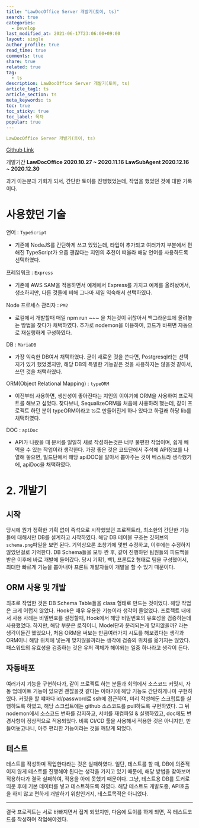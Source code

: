 ```yaml
---
title: "LawDocOffice Server 개발기(토이, ts)"
search: true
categories:
  - Develop
last_modified_at: 2021-06-17T23:06:00+09:00
layout: single
author_profile: true
read_time: true
comments: true
share: true
related: true
tag:
  - ts
description: LawDocOffice Server 개발기(토이, ts)
article_tag1: ts
article_section: ts
meta_keywords: ts
toc: true
toc_sticky: true
toc_label: 목차
popular: true
---
```


```yaml
LawDocOffice Server 개발기(토이, ts)
```

[Github Link](https://github.com/paca94/law_office_server)

개발기간
**LawDocOffice 2020.10.27 ~ 2020.11.16**
**LawSubAgent 2020.12.16 ~ 2020.12.30**

과거 아는분과 기회가 되서, 간단한 토이를 진행했었는데, 작업을 했었던 것에 대한 기록이다.

# 사용햤던 기술

언어 : `TypeScript`

- 기존에 NodeJS를 간단하게 쓰고 있었는데, 타입이 추가되고 여러가지 부분에서 편해진 TypeScript가 요즘 괜찮다는 지인의 추천이 떠올라 해당 언어를 사용하도록 선택하였다.

프레임워크 : `Express`

- 기존에 AWS SAM을 적용하면서 예제에서 Express를 가지고 예제를 올려놨어서, 생소하지만, 다른 것들에 비해 그나마 제일 익숙해서 선택하였다.

Node 프로세스 관리자 : `PM2`

- 로컬에서 개발할때 매일 npm run ~~~ 을 치는것이 귀찮아서 백그라운드에 올려놓는 방법을 찾다가 채택하였다. 추가로 nodemon을 이용하여, 코드가 바뀌면 자동으로 재실행하게 구성하였다.

DB : `MariaDB`

- 가장 익숙한 DB여서 채택하였다. 굳이 새로운 것을 쓴다면, Postgresql라는 선택지가 있기 했었겠지만, 해당 DB의 특별한 기능같은 것을 사용하지는 않을것 같아서, 쓰던 것을 채택하였다.

ORM(Object Relational Mapping) : `typeORM`

- 이전부터 사용하면, 생산성이 좋아진다는 지인의 이야기에 ORM을 사용하여 프로젝트를 해보고 싶었다. 찾다보니, SequalizeORM을 처음에 사용하려 했는데, 같이 프로젝트 하던 분이 typeORM이라고 ts로 만들어진게 하나 있다고 하길래 하당 lib를 채택하였다.

DOC : `apiDoc`

- API가 나왔을 때 문서를 일일히 새로 작성하는것은 너무 불편한 작업이며, 쉽게 빼먹을 수 있는 작업이라 생각한다. 가장 좋은 것은 코드단에서 주석에 API정보를 나열해 놓으면, 빌드단에서 해당 apiDOC을 알아서 뽑아주는 것이 베스트라 생각했기에, apiDoc을 채택하였다.

# 2. 개발기

## 시작
당시에 뭔가 정확한 기획 없이 즉석으로 시작했었던 프로젝트라, 최소한의 간단한 기능들에 대해서만 DB를 설계하고 시작하였다.
해당 DB 테이블 구조는 깃허브의 `schema.png`파일을 보면 된다. 기억상으론 초창기에 몇번 수정하고, 이후에는 수정하지 않았던걸로 기억한다.
DB Schema들을 모두 짠 후, 같이 진행하던 팀원들의 피드백을 받은 이후에 바로 개발에 들어갔다. 당시 기획1, 백1, 프론트2 형태로 팀을 구성했어서, 최대한 빠르게 기능을 뽑아내야 프론트 개발자들이 개발을 할 수 있기 때문이다.

## ORM 사용 및 개발
최초로 작업한 것은 DB Schema Table들을 class 형태로 만드는 것이었다.
해당 작업은 크게 어렵지 않았다.
Hook은 매우 유용한 기능이라 생각이 들었었다.
프로젝트 내에서 사용 사례는 비밀번호를 설정할때, Hook에서 해당 비밀번호의 유효성을 검증하는데 사용했었다.
하지만, 해당 부분은 로직이니, Model단과 분리되는게 맞지않을까? 라는 생각이들긴 했었으나, 처음 ORM을 써보는 만큼여러가지 시도를 해보겠다는 생각과 ORM이니 해당 위치에 넣는게 맞지않을까라는 생각에 검증의 위치를 옮기지는 않았다. 패스워드의 유효성을 검증하는 것은 유저 객체가 해야되는 일중 하나라고 생각이 든다.

## 자동배포
여러가지 기능을 구현하다가, 같이 프로젝트 하는 분들과 회의에서 소스코드 커밋시, 자동 업데이트 기능이 있으면 괜찮을것 같다는 이야기에 해당 기능도 간단하게나마 구현하였다.
커밋을 할 떄마다 id/password로 ssh에 접근하여, 미리 작성해둔 스크립트를 실행하도록 하였고, 해당 스크립트에는 github 소스코드를 pull하도록 구현하였다.
그 뒤 nodemon에서 소스코드 변화를 감지하고, 서버를 재컴파일 & 실행하였고, doc에도 변경사항이 정상적으로 적용되었다.
비록 CI/CD 툴을 사용해서 적용한 것은 아니지만, 만들어놓고나니, 아주 편리한 기능이라는 것을 깨닫게 되었다.

## 테스트
테스트를 작성하며 작업한다라는 것은 실패하였다.
일단, 테스트를 할 때, DB에 의존적이지 않게 테스트를 진행해야 된다는 생각을 가지고 있기 때문에, 해당 방법을 찾아보며 적용하다가 결국 실패하여, 적용을 아에 못했기 때문이다.
그냥, 테스트용 DB를 도커로 띄운 후에 기본 데이터를 넣고 테스트하도록 하였다.
해당 테스트도 개발도중, API호출을 하지 않고 편하게 개발하기 위함인거지, 테스트목적은 아니었다.

---
결국 프로젝트는 서로 바빠지면서 접게 되었지만, 다음에 토이를 하게 되면, 꼭 테스트코드를 작성하며 작업해야겠다.

